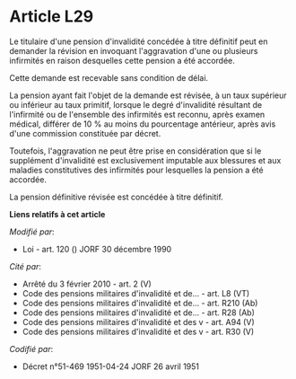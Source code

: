 # Article L29

Le titulaire d'une pension d'invalidité concédée à titre définitif peut en demander la révision en invoquant l'aggravation
d'une ou plusieurs infirmités en raison desquelles cette pension a été accordée.

Cette demande est recevable sans condition de délai.

La pension ayant fait l'objet de la demande est révisée, à un taux supérieur ou inférieur au taux primitif, lorsque le degré
d'invalidité résultant de l'infirmité ou de l'ensemble des infirmités est reconnu, après examen médical, différer de 10 % au
moins du pourcentage antérieur, après avis d'une commission constituée par décret.

Toutefois, l'aggravation ne peut être prise en considération que si le supplément d'invalidité est exclusivement imputable
aux blessures et aux maladies constitutives des infirmités pour lesquelles la pension a été accordée.

La pension définitive révisée est concédée à titre définitif.

**Liens relatifs à cet article**

_Modifié par_:

  - Loi - art. 120 () JORF 30 décembre 1990

_Cité par_:

  - Arrêté du 3 février 2010 - art. 2 (V)
  - Code des pensions militaires d'invalidité et de... - art. L8 (VT)
  - Code des pensions militaires d'invalidité et de... - art. R210 (Ab)
  - Code des pensions militaires d'invalidité et de... - art. R28 (Ab)
  - Code des pensions militaires d'invalidité et des v - art. A94 (V)
  - Code des pensions militaires d'invalidité et des v - art. R30 (V)

_Codifié par_:

  - Décret n°51-469 1951-04-24 JORF 26 avril 1951
